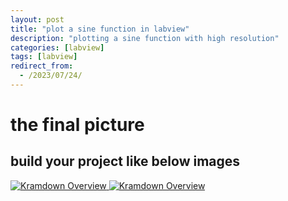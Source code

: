 ```yaml
---
layout: post
title: "plot a sine function in labview"
description: "plotting a sine function with high resolution"
categories: [labview]
tags: [labview]
redirect_from:
  - /2023/07/24/
---
```


# the final picture
## build your project like below images

<a class="post-image" href="https://kramdown.gettalong.org/overview.png">
<img itemprop="image" data-src="https://kramdown.gettalong.org/overview.png" src="/assets/javascripts/unveil/loader.gif" alt="Kramdown Overview" />
</a>

<a class="post-image" href="https://kramdown.gettalong.org/overview.png">
<img itemprop="image" data-src="https://kramdown.gettalong.org/overview.png" src="/assets/javascripts/unveil/loader.gif" alt="Kramdown Overview" />
</a>
